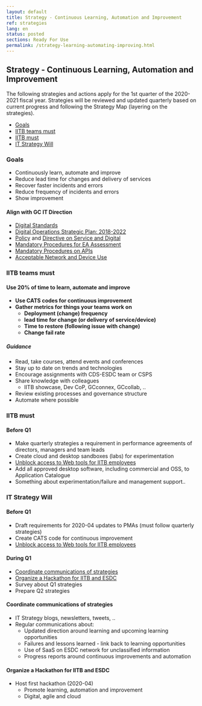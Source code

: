 ```yaml
---
layout: default
title: Strategy - Continuous Learning, Automation and Improvement
ref: strategies
lang: en
status: posted
sections: Ready For Use
permalink: /strategy-learning-automating-improving.html
---
```


## Strategy - Continuous Learning, Automation and Improvement

The following strategies and actions apply for the 1st quarter of the 2020-2021 fiscal year.
Strategies will be reviewed and updated quarterly based on current progress and following the Strategy Map (layering on the strategies).

- [Goals](#goals)
- [IITB teams must](#iitb-teams-must)
- [IITB must](#iitb-must)
- [IT Strategy Will](#it-strategy-will)

### Goals

- Continuously learn, automate and improve
- Reduce lead time for changes and delivery of services
- Recover faster incidents and errors
- Reduce frequency of incidents and errors
- Show improvement

#### Align with GC IT Direction

- [Digital Standards](https://www.canada.ca/en/government/system/digital-government/government-canada-digital-standards.html)
- [Digital Operations Strategic Plan: 2018-2022](https://www.canada.ca/en/government/system/digital-government/digital-operations-strategic-plan-2018-2022.html)
- [Policy](https://www.tbs-sct.gc.ca/pol/doc-eng.aspx?id=32603) and [Directive on Service and Digital](https://www.tbs-sct.gc.ca/pol/doc-eng.aspx?id=32601)
- [Mandatory Procedures for EA Assessment](https://www.tbs-sct.gc.ca/pol/doc-eng.aspx?id=32602)
- [Mandatory Procedures on APIs](https://www.tbs-sct.gc.ca/pol/doc-eng.aspx?id=32604)
- [Acceptable Network and Device Use](https://www.tbs-sct.gc.ca/pol/doc-eng.aspx?id=32605)

### IITB teams must

#### Use 20% of time to learn, automate and improve

- **Use CATS codes for continuous improvement**
- **Gather metrics for things your teams work on**
  - **Deployment (change) frequency**
  - **lead time for change (or delivery of service/device)**
  - **Time to restore (following issue with change)**
  - **Change fail rate**

##### Guidance

- Read, take courses, attend events and conferences
- Stay up to date on trends and technologies
- Encourage assignments with CDS-ESDC team or CSPS
- Share knowledge with colleagues
  - IITB showcase, Dev CoP, GCconnex, GCcollab, ..
- Review existing processes and governance structure
- Automate where possible

### IITB must

#### Before Q1

- Make quarterly strategies a requirement in performance agreements of directors, managers and team leads
- Create cloud and desktop sandboxes (labs) for experimentation
- [Unblock access to Web tools for IITB employees](web-services-access.html)
- Add all approved desktop software, including commercial and OSS, to Application Catalogue
- Something about experimentation/failure and management support..

### IT Strategy Will

#### Before Q1

- Draft requirements for 2020-04 updates to PMAs (must follow quarterly strategies)
- Create CATS code for continuous improvement
- [Unblock access to Web tools for IITB employees](web-services-access.html)

#### During Q1

- [Coordinate communications of strategies](#coordinate-communications-of-strategies)
- [Organize a Hackathon for IITB and ESDC](#organize-a-hackathon-for-iitb-and-esdc)
- Survey about Q1 strategies
- Prepare Q2 strategies

#### Coordinate communications of strategies

- IT Strategy blogs, newsletters, tweets, ..
- Regular communications about:
  - Updated direction around learning and upcoming learning opportunities
  - Failures and lessons learned - link back to learning opportunities
  - Use of SaaS on ESDC network for unclassified information
  - Progress reports around continuous improvements and automation

#### Organize a Hackathon for IITB and ESDC

- Host first hackathon (2020-04)
  - Promote learning, automation and improvement
  - Digital, agile and cloud
